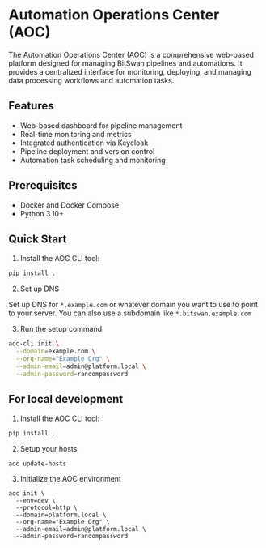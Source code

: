# Automation Operations Center (AOC)

The Automation Operations Center (AOC) is a comprehensive web-based platform designed for managing BitSwan pipelines and automations. It provides a centralized interface for monitoring, deploying, and managing data processing workflows and automation tasks.

## Features

- Web-based dashboard for pipeline management
- Real-time monitoring and metrics
- Integrated authentication via Keycloak
- Pipeline deployment and version control
- Automation task scheduling and monitoring

## Prerequisites

- Docker and Docker Compose
- Python 3.10+

## Quick Start

1. Install the AOC CLI tool:

```bash
pip install .
```

2. Set up DNS

Set up DNS for `*.example.com` or whatever domain you want to use to point to your server.
You can also use a subdomain like `*.bitswan.example.com`

3. Run the setup command

```bash
aoc-cli init \
  --domain=example.com \
  --org-name="Example Org" \
  --admin-email=admin@platform.local \
  --admin-password=randompassword
```

## For local development

1. Install the AOC CLI tool:

```bash
pip install .
```

2. Setup your hosts

```
aoc update-hosts
```

3. Initialize the AOC environment

```
aoc init \
  --env=dev \
  --protocol=http \
  --domain=platform.local \
  --org-name="Example Org" \
  --admin-email=admin@platform.local \
  --admin-password=randompassword
```
